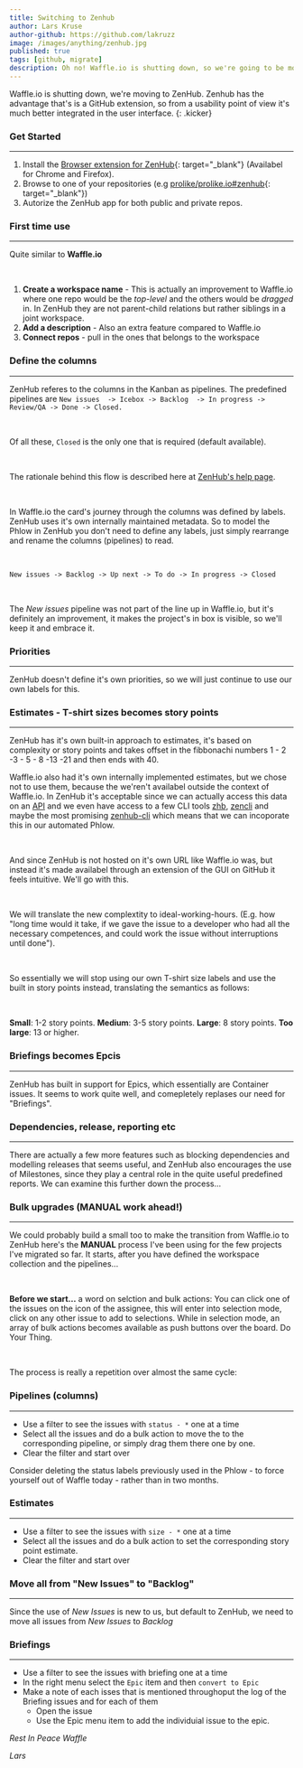 ```yaml
---
title: Switching to Zenhub
author: Lars Kruse
author-github: https://github.com/lakruzz
image: /images/anything/zenhub.jpg
published: true
tags: [github, migrate]
description: Oh no! Waffle.io is shutting down, so we're going to be moving to ZenHub instead
---
```


Waffle.io is shutting down, we're moving to ZenHub. Zenhub has the advantage that's is a GitHub extension, so from a usability point of view it's much better integrated in the user interface.
{: .kicker}

### Get Started

<hr>

1. Install the [Browser extension for ZenHub](https://www.zenhub.com/extension){: target="_blank"} (Availabel for Chrome and Firefox).
2. Browse to one of your repositories (e.g [prolike/prolike.io#zenhub](https://github.com/prolike/prolike.io#zenhub){: target="_blank"})
3. Autorize the ZenHub app for both public and private repos.

### First time use

<hr>

Quite similar to **Waffle.io**

<br>

1. **Create a workspace name** - This is actually an improvement to Waffle.io where one repo would be the *top-level* and the others would be *dragged* in. In ZenHub they are not parent-child relations but rather siblings in a joint workspace.
2. **Add a description** - Also an extra feature compared to Waffle.io
3. **Connect repos** - pull in the ones that belongs to the workspace

### Define the columns

<hr>

ZenHub referes to the columns in the Kanban as pipelines. The predefined pipelines are `New issues  -> Icebox -> Backlog  -> In progress -> Review/QA -> Done -> Closed.`

<br>

Of all these, `Closed` is the only one that is required (default available).

<br>

The rationale behind this flow is described here at [ZenHub's help page](https://help.zenhub.com/support/home).

<br>

In Waffle.io the card's journey through the columns was defined by labels. ZenHub uses it's own internally maintained metadata. So to model the Phlow in ZenHub you don't need to define any labels, just simply rearrange and rename the columns (pipelines) to read.

<br>

`New issues -> Backlog -> Up next -> To do -> In progress -> Closed`

<br>

The *New issues* pipeline was not part of the line up in Waffle.io, but it's definitely an improvement, it makes the project's in box is visible, so we'll keep it and embrace it.

### Priorities

<hr>

ZenHub doesn't define it's own priorities, so we will just continue to use our own labels for this.

### Estimates - T-shirt sizes becomes story points

<hr>

ZenHub has it's own built-in approach to estimates, it's based on complexity or story points and takes offset in the fibbonachi numbers 1 - 2 -3 - 5 - 8 -13 -21 and then ends with 40.

Waffle.io also had it's own internally implemented estimates, but we chose not to use them, because the we'ren't availabel outside the context of Waffle.io. In ZenHub it's acceptable since we can actually access this data on an [API](https://github.com/ZenHubIO/API) and we even have access to a few CLI tools [zhb](https://github.com/cou929/zhb), [zencli](https://github.com/eltorocorp/zencli) and maybe the most promising [zenhub-cli](https://github.com/hiredgun/zenhub-cli) which means that we can incoporate this in our automated Phlow.

<br>

And since ZenHub is not hosted on it's own URL like Waffle.io was, but instead it's made availabel through an extension of the GUI on GitHub it feels intuitive. We'll go with this.

<br>

We will translate the new complextity to ideal-working-hours. (E.g. how "long time would it take, if we gave the issue to a developer who had all the necessary competences, and could work the issue without interruptions until done").

<br>

So essentially we will stop using our own T-shirt size labels and use the built in story points instead, translating the semantics as follows:

<br>

**Small**: 1-2 story points.
**Medium**: 3-5 story points.
**Large**: 8 story points.
**Too large**: 13 or higher.

### Briefings becomes Epcis

<hr>

ZenHub has built in support for Epics, which essentially are Container issues. It seems to work quite well, and comepletely replases our need for "Briefings".

### Dependencies, release, reporting etc

<hr>

There are actually a few more features such as blocking dependencies and modelling releases that seems useful, and ZenHub also encourages the use of Milestones, since they play a central role in the quite useful predefined reports. We can examine this further down the process...

### Bulk upgrades (MANUAL work ahead!)

<hr>

We could probably build a small too to make the transition from Waffle.io to ZenHub here's the **MANUAL** process I've been using for the few projects I've migrated so far. It starts, after you have defined the workspace collection and the pipelines...

<br>

**Before we start...** a word on selction and bulk actions: You can click one of the issues on the icon of the assignee, this will enter into  selection mode, click on any other issue to add to selections. While in selection mode, an array of bulk actions becomes available as push buttons over the board. Do Your Thing.

<br>

The process is really a repetition over almost the same cycle:

### Pipelines (columns)

<hr>

* Use a filter to see the issues with `status - *`  one at a time
* Select all the issues and do a bulk action to move the to the corresponding pipeline, or simply drag them there one by one.
* Clear the filter and start over

Consider deleting the status labels  previously used in the Phlow - to force yourself out of Waffle today - rather than in two months.

### Estimates

<hr>

* Use a filter to see the issues with `size - *` one at a time
* Select all the issues and do a bulk action to set the corresponding story point estimate.
* Clear the filter and start over

### Move all from "New Issues" to "Backlog"

<hr>

Since the use of *New Issues* is new to us, but default to ZenHub,  we need to move all issues from *New Issues* to *Backlog*

### Briefings

<hr>

* Use a filter to see the issues with briefing one at a time
* In the right menu select the `Epic` item and then `convert to Epic`
* Make a note of each isses that is mentioned throughoput the log of the Briefing issues and for each of them
  * Open the issue
  * Use the Epic menu item to add the individuial issue to the epic.

*Rest In Peace Waffle*

*Lars*